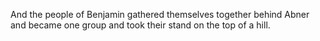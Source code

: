 And the people of Benjamin gathered themselves together behind Abner and became one group and took their stand on the top of a hill.
